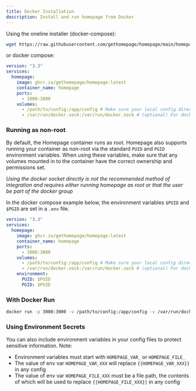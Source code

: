 ```yaml
---
title: Docker Installation
description: Install and run homepage from Docker
---
```


Using the oneline installer (docker-compose):

```bash
wget https://raw.githubusercontent.com/gethomepage/homepage/main/homepagehelper.sh && chmod +x homepagehelper.sh && sudo ./homepagehelper.sh install
```

or docker compose:

```yaml
version: "3.3"
services:
  homepage:
    image: ghcr.io/gethomepage/homepage:latest
    container_name: homepage
    ports:
      - 3000:3000
    volumes:
      - /path/to/config:/app/config # Make sure your local config directory exists
      - /var/run/docker.sock:/var/run/docker.sock # (optional) For docker integrations
```

### Running as non-root

By default, the Homepage container runs as root. Homepage also supports running your container as non-root via the standard `PUID` and `PGID` environment variables. When using these variables, make sure that any volumes mounted in to the container have the correct ownership and permissions set.

_Using the docker socket directly is not the recommended method of integration and requires either running homepage as root or that the user be part of the docker group_

In the docker compose example below, the environment variables `$PUID` and `$PGID` are set in a `.env` file.

```yaml
version: "3.3"
services:
  homepage:
    image: ghcr.io/gethomepage/homepage:latest
    container_name: homepage
    ports:
      - 3000:3000
    volumes:
      - /path/to/config:/app/config # Make sure your local config directory exists
      - /var/run/docker.sock:/var/run/docker.sock # (optional) For docker integrations, see alternative methods
    environment:
      PUID: $PUID
      PGID: $PGID
```

### With Docker Run

```bash
docker run -p 3000:3000 -v /path/to/config:/app/config -v /var/run/docker.sock:/var/run/docker.sock ghcr.io/gethomepage/homepage:latest
```

### Using Environment Secrets

You can also include environment variables in your config files to protect sensitive information. Note:

- Environment variables must start with `HOMEPAGE_VAR_` or `HOMEPAGE_FILE_`
- The value of env var `HOMEPAGE_VAR_XXX` will replace `{{HOMEPAGE_VAR_XXX}}` in any config
- The value of env var `HOMEPAGE_FILE_XXX` must be a file path, the contents of which will be used to replace `{{HOMEPAGE_FILE_XXX}}` in any config
